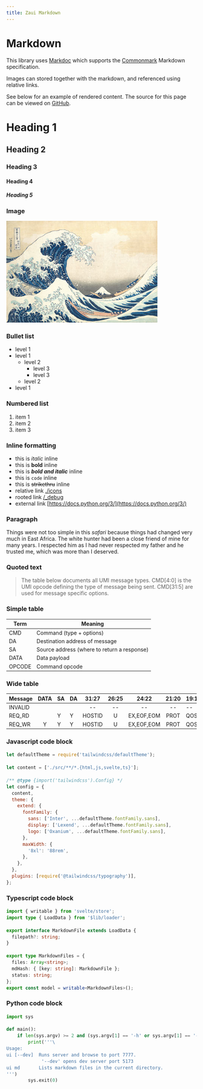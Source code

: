 ```yaml
---
title: Zaui Markdown
---
```


# Markdown

This library uses [Markdoc](https://markdoc.dev/docs/syntax) which supports the [Commonmark](https://commonmark.org/) Markdown specification.

Images can stored together with the markdown, and referenced using relative links.

See below for an example of rendered content. The source for this page can be viewed on [GitHub](https://github.com/zeroasiccorp/zaui/blob/main/static/files/guide/markdown.md?plain=1).

# Heading 1
## Heading 2
### Heading 3
#### Heading 4
##### Heading 5

### Image
![The Great Wave off Kanagawa - Hokusai, 1831](images/hokusai.jpg "By Katsushika Hokusai - Metropolitan Museum of Art: entry 45434, Public Domain, https://commons.wikimedia.org/w/index.php?curid=2798407")

### Bullet list
- level 1
- level 1
  - level 2
    - level 3
    - level 3
  - level 2
- level 1

### Numbered list
1. item 1
1. item 2
2. item 3

### Inline formatting
- this is _italic_ inline
- this is **bold** inline
- this is _**bold and italic**_ inline
- this is `code` inline
- this is ~~strikethru~~ inline
- relative link [./icons](./icons)
- rooted link [/_debug](/_debug)
- external link [https://docs.python.org/3/](https://docs.python.org/3/)

### Paragraph
Things were not too simple in this _safari_ because things had changed very much in East Africa. The white hunter had been a close friend of mine for many years. I respected him as I had never respected my father and he trusted me, which was more than I deserved.

### Quoted text
> The table below documents all UMI message types. CMD[4:0] is the UMI opcode defining the type of message being sent. CMD[31:5] are used for message specific options.

### Simple table
| Term        | Meaning    |
|-------------|------------|
| CMD         | Command (type + options)
| DA          | Destination address of message
| SA          | Source address (where to return a response)
| DATA        | Data payload
| OPCODE      | Command opcode


### Wide table
|Message     |DATA|SA|DA|31:27 |26:25|24:22     |21:20|19:16|15:8 |19:16|15:8 |19:16|15:8 |19:16|15:8 |19:16|15:8 |19:16|15:8 |
|------------|:--:|--|--|:----:|:---:|:--------:|:---:|-----|-----|-----|-----|-----|-----|-----|-----|-----|-----|-----|-----|
|INVALID     |    |  |  |--    |--   |--        |--   |--   |--   |--   |--   |--   |--   |--   |--   |--   |--   |--   |--   |
|REQ_RD      |    |Y |Y |HOSTID|U    |EX,EOF,EOM|PROT |QOS  |LEN  |QOS  |LEN  |QOS  |LEN  |QOS  |LEN  |QOS  |LEN  |QOS  |LEN  |
|REQ_WR      |Y   |Y |Y |HOSTID|U    |EX,EOF,EOM|PROT |QOS  |LEN  |QOS  |LEN  |QOS  |LEN  |QOS  |LEN  |QOS  |LEN  |QOS  |LEN  |

### Javascript code block
```js
let defaultTheme = require('tailwindcss/defaultTheme');

let content = ['./src/**/*.{html,js,svelte,ts}'];

/** @type {import('tailwindcss').Config} */
let config = {
  content,
  theme: {
    extend: {
      fontFamily: {
        sans: ['Inter', ...defaultTheme.fontFamily.sans],
        display: ['Lexend', ...defaultTheme.fontFamily.sans],
        logo: ['Oxanium', ...defaultTheme.fontFamily.sans],
      },
      maxWidth: {
        '8xl': '88rem',
      },
    },
  },
  plugins: [require('@tailwindcss/typography')],
};
```

### Typescript code block
```ts
import { writable } from 'svelte/store';
import type { LoadData } from '$lib/loader';

export interface MarkdownFile extends LoadData {
  filepath?: string;
}

export type MarkdownFiles = {
  files: Array<string>;
  mdHash: { [key: string]: MarkdownFile };
  status: string;
};
export const model = writable<MarkdownFiles>();
```

### Python code block
```py
import sys

def main():
    if len(sys.argv) >= 2 and (sys.argv[1] == '-h' or sys.argv[1] == '--help'):
        print('''\
Usage:
ui [--dev]  Runs server and browse to port 7777.
             '--dev' opens dev server port 5173
ui md       Lists markdown files in the current directory.
''')
        sys.exit(0)
```